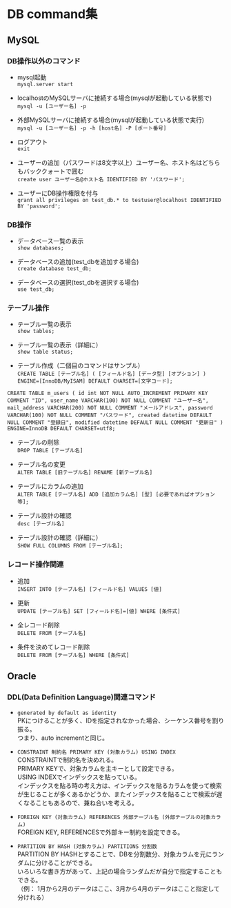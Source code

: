 # DB command集
## MySQL
### DB操作以外のコマンド
* mysql起動  
`mysql.server start`


* localhostのMySQLサーバに接続する場合(mysqlが起動している状態で)  
  `mysql -u [ユーザー名] -p`


* 外部MySQLサーバに接続する場合(mysqlが起動している状態で実行)  
  `mysql -u [ユーザー名] -p -h [host名] -P [ポート番号]`
  

* ログアウト  
`exit`

  
* ユーザーの追加（パスワードは8文字以上）ユーザー名、ホスト名はどちらもバッククォートで囲む  
`create user ユーザー名@ホスト名 IDENTIFIED BY 'パスワード';`
  

* ユーザーにDB操作権限を付与  
`grant all privileges on test_db.* to testuser@localhost IDENTIFIED BY 'password';`
  
### DB操作
* データベース一覧の表示  
`show databases;`
  

* データベースの追加(test_dbを追加する場合)  
`create database test_db;`


* データベースの選択(test_dbを選択する場合)  
`use test_db;`
  
  
### テーブル操作
* テーブル一覧の表示  
`show tables;`
  

* テーブル一覧の表示（詳細に）  
`show table status;`
  

* テーブル作成（二個目のコマンドはサンプル）  
`CREATE TABLE [テーブル名] (
  [フィールド名] [データ型] [オプション]
  ) ENGINE=[InnoDB/MyISAM] DEFAULT CHARSET=[文字コード];`  
  
`CREATE TABLE m_users (
id int NOT NULL AUTO_INCREMENT PRIMARY KEY COMMENT "ID",
user_name VARCHAR(100) NOT NULL COMMENT "ユーザー名",
mail_address VARCHAR(200) NOT NULL COMMENT "メールアドレス",
password VARCHAR(100) NOT NULL COMMENT "パスワード",
created datetime DEFAULT NULL COMMENT "登録日",
modified datetime DEFAULT NULL COMMENT "更新日"
) ENGINE=InnoDB DEFAULT CHARSET=utf8;`
  

* テーブルの削除  
`DROP TABLE [テーブル名]`
  

* テーブル名の変更  
`ALTER TABLE [旧テーブル名] RENAME [新テーブル名]`
  

* テーブルにカラムの追加  
`ALTER TABLE [テーブル名] ADD [追加カラム名] [型] [必要であればオプション等];`
  

* テーブル設計の確認  
`desc [テーブル名]`


* テーブル設計の確認（詳細に）  
`SHOW FULL COLUMNS FROM [テーブル名];`
  
### レコード操作関連
* 追加  
`INSERT INTO [テーブル名] [フィールド名] VALUES [値]`
  

* 更新  
`UPDATE [テーブル名] SET [フィールド名]=[値] WHERE [条件式]`
  

* 全レコード削除  
`DELETE FROM [テーブル名]`
  

* 条件を決めてレコード削除  
`DELETE FROM [テーブル名] WHERE [条件式]`

## Oracle
### DDL(Data Definition Language)関連コマンド
* `generated by default as identity`  
PKにつけることが多く、IDを指定されなかった場合、シーケンス番号を割り振る。  
  つまり、auto incrementと同じ。
  

* `CONSTRAINT 制約名 PRIMARY KEY (対象カラム) USING INDEX`  
CONSTRAINTで制約名を決めれる。  
  PRIMARY KEYで、対象カラムを主キーとして設定できる。  
  USING INDEXでインデックスを貼っている。  
  インデックスを貼る時の考え方は、インデックスを貼るカラムを使って検索が生じることが多くあるかどうか、またインデックスを貼ることで検索が遅くなることもあるので、兼ね合いを考える。
  
  
* `FOREIGN KEY (対象カラム) REFERENCES 外部テーブル名 (外部テーブルの対象カラム)`  
FOREIGN KEY, REFERENCESで外部キー制約を設定できる。
  

* `PARTITION BY HASH (対象カラム) PARTITIONS 分割数`  
  PARTITION BY HASHとすることで、DBを分割数分、対象カラムを元にランダムに分けることができる。  
  いろいろな書き方があって、上記の場合ランダムだが自分で指定することもできる。  
  （例： 1月から2月のデータはここ、3月から4月のデータはここと指定して分けれる）